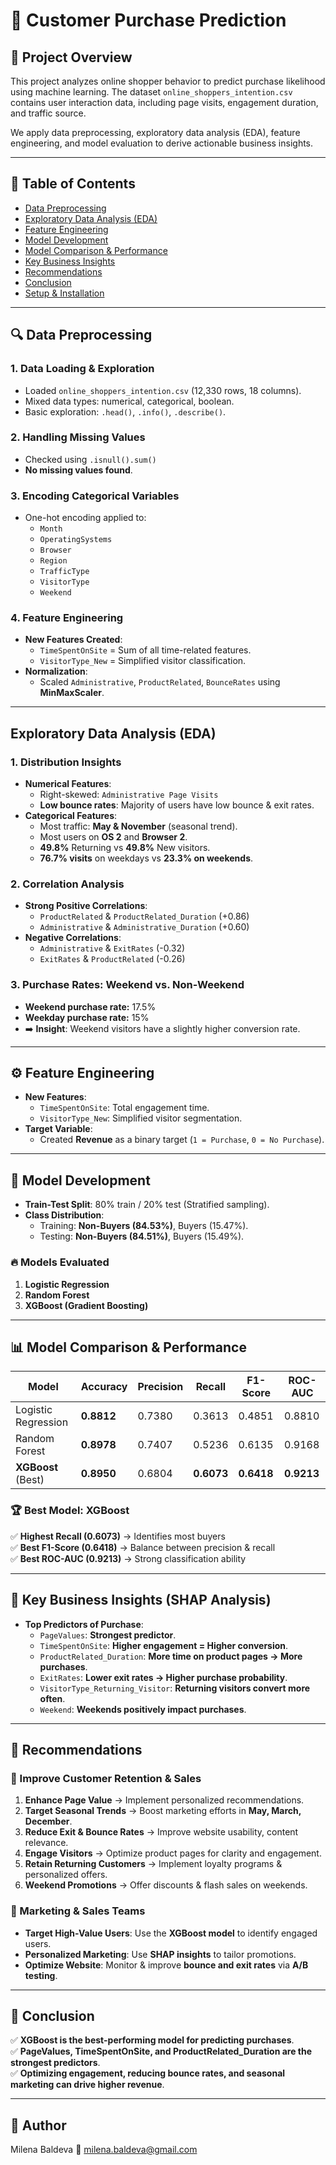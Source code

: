 # 🛒 Customer Purchase Prediction

## 📌 Project Overview
This project analyzes online shopper behavior to predict purchase likelihood using machine learning. The dataset `online_shoppers_intention.csv` contains user interaction data, including page visits, engagement duration, and traffic source. 

We apply data preprocessing, exploratory data analysis (EDA), feature engineering, and model evaluation to derive actionable business insights.

---

## 📂 Table of Contents
- [Data Preprocessing](#data-preprocessing)
- [Exploratory Data Analysis (EDA)](#exploratory-data-analysis-eda)
- [Feature Engineering](#feature-engineering)
- [Model Development](#model-development)
- [Model Comparison & Performance](#model-comparison--performance)
- [Key Business Insights](#key-business-insights)
- [Recommendations](#recommendations)
- [Conclusion](#conclusion)
- [Setup & Installation](#setup--installation)

---

## 🔍 Data Preprocessing
### 1. Data Loading & Exploration
- Loaded `online_shoppers_intention.csv` (12,330 rows, 18 columns).
- Mixed data types: numerical, categorical, boolean.
- Basic exploration: `.head()`, `.info()`, `.describe()`.

### 2. Handling Missing Values
- Checked using `.isnull().sum()`
- **No missing values found**.

### 3. Encoding Categorical Variables
- One-hot encoding applied to:
  - `Month`
  - `OperatingSystems`
  - `Browser`
  - `Region`
  - `TrafficType`
  - `VisitorType`
  - `Weekend`

### 4. Feature Engineering
- **New Features Created**:
  - `TimeSpentOnSite` = Sum of all time-related features.
  - `VisitorType_New` = Simplified visitor classification.
- **Normalization**:
  - Scaled `Administrative`, `ProductRelated`, `BounceRates` using **MinMaxScaler**.

---

## Exploratory Data Analysis (EDA)
### 1. Distribution Insights
- **Numerical Features**:
  - Right-skewed: `Administrative Page Visits`
  - **Low bounce rates**: Majority of users have low bounce & exit rates.
- **Categorical Features**:
  - Most traffic: **May & November** (seasonal trend).
  - Most users on **OS 2** and **Browser 2**.
  - **49.8%** Returning vs **49.8%** New visitors.
  - **76.7% visits** on weekdays vs **23.3% on weekends**.

### 2. Correlation Analysis
- **Strong Positive Correlations**:
  - `ProductRelated` & `ProductRelated_Duration` (+0.86)
  - `Administrative` & `Administrative_Duration` (+0.60)
- **Negative Correlations**:
  - `Administrative` & `ExitRates` (-0.32)
  - `ExitRates` & `ProductRelated` (-0.26)

### 3. Purchase Rates: Weekend vs. Non-Weekend
- **Weekend purchase rate:** 17.5%
- **Weekday purchase rate:** 15%
- ➡️ **Insight**: Weekend visitors have a slightly higher conversion rate.

---

## ⚙️ Feature Engineering
- **New Features**:
  - `TimeSpentOnSite`: Total engagement time.
  - `VisitorType_New`: Simplified visitor segmentation.
- **Target Variable**:
  - Created **Revenue** as a binary target (`1 = Purchase`, `0 = No Purchase`).

---

## 🤖 Model Development
- **Train-Test Split**: 80% train / 20% test (Stratified sampling).
- **Class Distribution**:
  - Training: **Non-Buyers (84.53%)**, Buyers (15.47%).
  - Testing: **Non-Buyers (84.51%)**, Buyers (15.49%).

### 🔥 Models Evaluated
1. **Logistic Regression**
2. **Random Forest**
3. **XGBoost (Gradient Boosting)**

---

## 📊 Model Comparison & Performance

| Model                 | Accuracy | Precision | Recall  | F1-Score | ROC-AUC |
|----------------------|----------|------------|---------|----------|---------|
| Logistic Regression | **0.8812** | 0.7380 | 0.3613 | 0.4851 | 0.8810 |
| Random Forest       | **0.8978** | 0.7407 | 0.5236 | 0.6135 | 0.9168 |
| **XGBoost** (Best)  | **0.8950** | 0.6804 | **0.6073** | **0.6418** | **0.9213** |

### 🏆 Best Model: **XGBoost**
✅ **Highest Recall (0.6073)** → Identifies most buyers  
✅ **Best F1-Score (0.6418)** → Balance between precision & recall  
✅ **Best ROC-AUC (0.9213)** → Strong classification ability  

---

## 🔑 Key Business Insights (SHAP Analysis)
- **Top Predictors of Purchase**:
  - `PageValues`: **Strongest predictor**.
  - `TimeSpentOnSite`: **Higher engagement = Higher conversion**.
  - `ProductRelated_Duration`: **More time on product pages → More purchases**.
  - `ExitRates`: **Lower exit rates → Higher purchase probability**.
  - `VisitorType_Returning_Visitor`: **Returning visitors convert more often**.
  - `Weekend`: **Weekends positively impact purchases**.

---

## 📢 Recommendations
### 🔹 Improve Customer Retention & Sales
1. **Enhance Page Value** → Implement personalized recommendations.
2. **Target Seasonal Trends** → Boost marketing efforts in **May, March, December**.
3. **Reduce Exit & Bounce Rates** → Improve website usability, content relevance.
4. **Engage Visitors** → Optimize product pages for clarity and engagement.
5. **Retain Returning Customers** → Implement loyalty programs & personalized offers.
6. **Weekend Promotions** → Offer discounts & flash sales on weekends.

### 🎯 Marketing & Sales Teams
- **Target High-Value Users**: Use the **XGBoost model** to identify engaged users.
- **Personalized Marketing**: Use **SHAP insights** to tailor promotions.
- **Optimize Website**: Monitor & improve **bounce and exit rates** via **A/B testing**.

---

## 🏁 Conclusion
✅ **XGBoost is the best-performing model for predicting purchases**.  
✅ **PageValues, TimeSpentOnSite, and ProductRelated_Duration are the strongest predictors**.  
✅ **Optimizing engagement, reducing bounce rates, and seasonal marketing can drive higher revenue**.  

---

## 📌 Author
Milena Baldeva
📧 milena.baldeva@gmail.com





